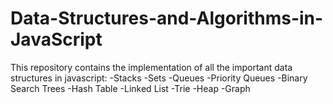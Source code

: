 # Data-Structures-and-Algorithms-in-JavaScript
This repository contains the implementation of all the important data structures in javascript:
-Stacks
-Sets
-Queues
-Priority Queues
-Binary Search Trees
-Hash Table
-Linked List
-Trie
-Heap
-Graph

